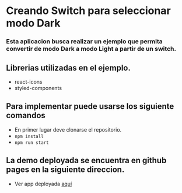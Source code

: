 # Creando Switch para seleccionar modo Dark

### Esta aplicacion busca realizar un ejemplo que permita convertir de modo Dark a modo Light a partir de un switch.

## Librerias utilizadas en el ejemplo.
+ react-icons
+ styled-components

## Para implementar puede usarse los siguiente comandos
+ En primer lugar deve clonarse el repositorio.
+ `npm install`
+ `npm run start`

## La demo deployada se encuentra en github pages en la siguiente direccion.
+ Ver app deployada [aquí]("")